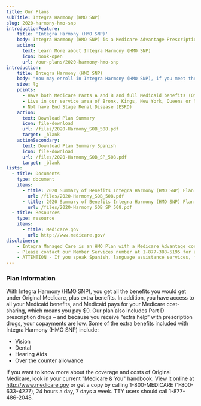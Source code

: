 ```yaml
---
title: Our Plans
subTitle: Integra Harmony (HMO SNP)
slug: 2020-harmony-hmo-snp
introductionFeature:
    title: 'Integra Harmony (HMO SNP)'
    body: Integra Harmony (HMO SNP) is a Medicare Advantage Prescription Drug Special Needs Plan for people who have Medicare and Medicaid.
    action:
      text: Learn More about Integra Harmony (HMO SNP)
      icon: book-open
      url: /our-plans/2020-harmony-hmo-snp
introduction:
    title: Integra Harmony (HMO SNP)
    body: "You may enroll in Integra Harmony (HMO SNP), if you meet the following criteria:"
    size: lg
    points: 
      - Have both Medicare Parts A and B and full Medicaid benefits (QMB+ and SLMB+)
      - Live in our service area of Bronx, Kings, New York, Queens or Nassau counties in New York
      - Not have End Stage Renal Disease (ESRD)
    action:
      text: Download Plan Summary
      icon: file-download
      url: /files/2020-Harmony_SOB_508.pdf
      target: _blank
    actionSecondary:
      text: Download Plan Summary Spanish
      icon: file-download
      url: /files/2020-Harmony_SOB_SP_508.pdf
      target: _blank
lists:
  - title: Documents
    type: document
    items: 
      - title: 2020 Summary of Benefits Integra Harmony (HMO SNP) Plan
        url: /files/2020-Harmony_SOB_508.pdf
      - title: 2020 Summary of Benefits Integra Harmony (HMO SNP) Plan Spanish
        url: /files/2020-Harmony_SOB_SP_508.pdf
  - title: Resources
    type: resource
    items: 
      - title: Medicare.gov
        url: http://www.medicare.gov/
disclaimers:
    - Integra Managed Care is an HMO Plan with a Medicare Advantage contract and a contract with the New York State Medicaid program. Enrollment in Integra Managed Care depends on contract renewal. This information is not a complete description of benefits. Limitations, copayments, and restrictions may apply. Benefits, premiums and/or co-payments/co-insurance may change on January 1 of each year. You must continue to pay your Medicare Part B premium. Certain plans are available to anyone who has both Medicaid from New York State and Medicare. Integra Managed Care complies with applicable Federal civil rights laws and does not discriminate on the basis of race, color, national origin, age, disability, or sex.
    - Please contact our Member Services number at 1-877-388-5195 for additional information (TTY users should call 711). Hours are 8 am to 8 pm seven days a week from October 1 to March 31, and 8 am to 8 pm Monday through Friday from April 1 to September 30.
    - ATTENTION - If you speak Spanish, language assistance services, free of charge, are available to you. Call 1-877-388-5195 (TTY 711). ATENCIÓN - si habla español, tiene a su disposición servicios gratuitos de asistencia lingüística. Llame al 1- 877-388-5195 (TTY 711). Assistance services for other languages are also available free of charge at the number above. All plan materials and information are available upon request in a different language or alternate formats such as braille, large print and audio.
---
```

### Plan Information

With Integra Harmony (HMO SNP), you get all the benefits you would get under Original Medicare, plus extra benefits. In addition, you have access to all your Medicaid benefits, and Medicaid pays for your Medicare cost-sharing, which means you pay $0. Our plan also includes Part D prescription drugs – and because you receive “extra help” with prescription drugs, your copayments are low. Some of the extra benefits included with Integra Harmony (HMO SNP) include:

* Vision
* Dental
* Hearing Aids
* Over the counter allowance

If you want to know more about the coverage and costs of Original Medicare, look in your current "Medicare & You" handbook. View it online at http://www.medicare.gov or get a copy by calling 1-800-MEDICARE (1-800-633-4227), 24 hours a day, 7 days a week. TTY users should call 1-877-486-2048.
